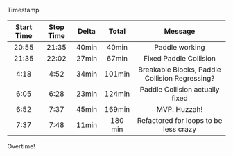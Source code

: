Timestamp

| Start Time | Stop Time | Delta | Total | Message | 
| :---: | :---: | :---: | :---: | :---: |
| 20:55 | 21:35 | 40min | 40min | Paddle working |
| 21:35 | 22:02 | 27min | 67min | Fixed Paddle Collision |
| 4:18 | 4:52 | 34min | 101min | Breakable Blocks, Paddle Collision Regressing? |
| 6:05 | 6:28 | 23min | 124min | Paddle Collision actually fixed |
| 6:52 | 7:37 | 45min | 169min | MVP. Huzzah! |
| 7:37 | 7:48 | 11min | 180 min | Refactored for loops to be less crazy |

Overtime!